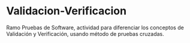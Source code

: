 # Validacion-Verificacion
Ramo Pruebas de Software, actividad para diferenciar los conceptos de Validación y Verificación, usando método de pruebas cruzadas.
